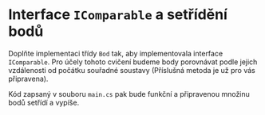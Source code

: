 # Interface `IComparable` a setřídění bodů

Doplňte implementaci třídy `Bod` tak, aby implementovala interface `IComparable`. Pro účely tohoto cvičení budeme body porovnávat podle jejich vzdálenosti od počátku souřadné soustavy (Příslušná metoda je už pro vás připravena).

Kód zapsaný v souboru `main.cs` pak bude funkční a připravenou množinu bodů setřídí a vypíše.